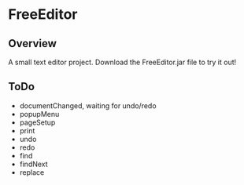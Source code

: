 # FreeEditor
## Overview
A small text editor project. Download the FreeEditor.jar file to try it out!

## ToDo
- documentChanged, waiting for undo/redo
- popupMenu
- pageSetup
- print
- undo
- redo
- find
- findNext
- replace
